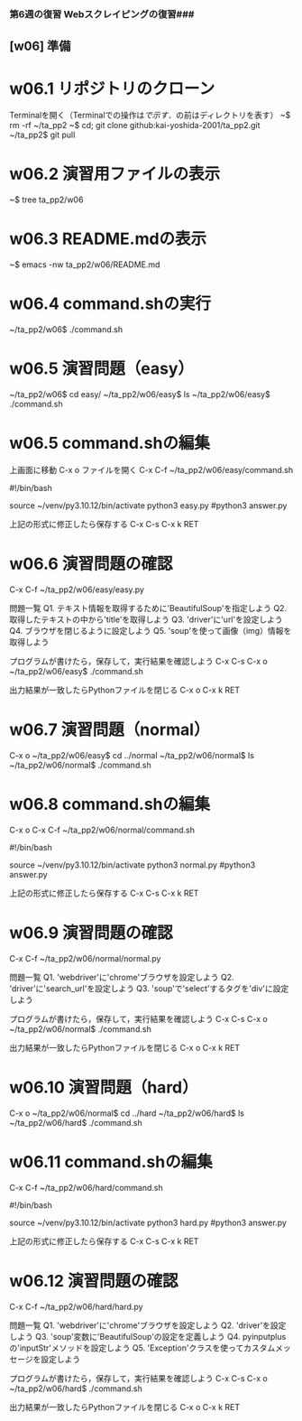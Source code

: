 ### 第6週の復習 Webスクレイピングの復習###

## [w06] 準備 ##

# w06.1 リポジトリのクローン
Terminalを開く（Terminalでの操作は$で示す．$の前はディレクトリを表す）
~$ rm -rf ~/ta_pp2
~$ cd; git clone github:kai-yoshida-2001/ta_pp2.git
~/ta_pp2$ git pull

# w06.2 演習用ファイルの表示
~$ tree ta_pp2/w06

# w06.3 README.mdの表示
~$ emacs -nw ta_pp2/w06/README.md

# w06.4 command.shの実行
~/ta_pp2/w06$ ./command.sh

# w06.5 演習問題（easy）
~/ta_pp2/w06$ cd easy/
~/ta_pp2/w06/easy$ ls
~/ta_pp2/w06/easy$ ./command.sh

# w06.5 command.shの編集
上画面に移動
C-x o
ファイルを開く
C-x C-f ~/ta_pp2/w06/easy/command.sh

#!/bin/bash

source ~/venv/py3.10.12/bin/activate
python3 easy.py
#python3 answer.py

上記の形式に修正したら保存する
C-x C-s
C-x k RET

# w06.6 演習問題の確認
C-x C-f ~/ta_pp2/w06/easy/easy.py

問題一覧
Q1. テキスト情報を取得するために'BeautifulSoup'を指定しよう
Q2. 取得したテキストの中から'title'を取得しよう
Q3. 'driver'に'url'を設定しよう
Q4. ブラウザを閉じるように設定しよう
Q5. 'soup'を使って画像（img）情報を取得しよう

プログラムが書けたら，保存して，実行結果を確認しよう
C-x C-s
C-x o 
~/ta_pp2/w06/easy$ ./command.sh

出力結果が一致したらPythonファイルを閉じる
C-x o
C-x k RET

# w06.7 演習問題（normal）
C-x o
~/ta_pp2/w06/easy$ cd ../normal
~/ta_pp2/w06/normal$ ls
~/ta_pp2/w06/normal$ ./command.sh

# w06.8 command.shの編集
C-x o
C-x C-f ~/ta_pp2/w06/normal/command.sh

#!/bin/bash

source ~/venv/py3.10.12/bin/activate
python3 normal.py
#python3 answer.py

上記の形式に修正したら保存する
C-x C-s
C-x k RET

# w06.9 演習問題の確認
C-x C-f ~/ta_pp2/w06/normal/normal.py

問題一覧
Q1. 'webdriver'に'chrome'ブラウザを設定しよう
Q2. 'driver'に'search_url'を設定しよう
Q3. 'soup'で'select'するタグを'div'に設定しよう


プログラムが書けたら，保存して，実行結果を確認しよう
C-x C-s
C-x o 
~/ta_pp2/w06/normal$ ./command.sh

出力結果が一致したらPythonファイルを閉じる
C-x o
C-x k RET

# w06.10 演習問題（hard）
C-x o
~/ta_pp2/w06/normal$ cd ../hard
~/ta_pp2/w06/hard$ ls
~/ta_pp2/w06/hard$ ./command.sh

# w06.11 command.shの編集
C-x C-f ~/ta_pp2/w06/hard/command.sh

#!/bin/bash

source ~/venv/py3.10.12/bin/activate
python3 hard.py
#python3 answer.py

上記の形式に修正したら保存する
C-x C-s
C-x k RET

# w06.12 演習問題の確認
C-x C-f ~/ta_pp2/w06/hard/hard.py

問題一覧
Q1. 'webdriver'に'chrome'ブラウザを設定しよう
Q2. 'driver'を設定しよう
Q3. 'soup'変数に'BeautifulSoup'の設定を定義しよう
Q4. pyinputplusの'inputStr'メソッドを設定しよう
Q5. 'Exception'クラスを使ってカスタムメッセージを設定しよう

プログラムが書けたら，保存して，実行結果を確認しよう
C-x C-s
C-x o 
~/ta_pp2/w06/hard$ ./command.sh

出力結果が一致したらPythonファイルを閉じる
C-x o
C-x k RET
